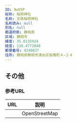 ```yaml
---
ID: 9wV5P
総称: 稲荷神社
名称: 文珠稲荷神社
名称読み: null
別名: null
都道府県: 静岡県
区域: 静岡市
緯度: 35.0135924
経度: 138.4773048
郵便番号: 4240837
住所: 静岡県静岡市清水区桜橋町４−２４
---
```


## その他

### 参考URL

| URL | 説明          |
| --- | ------------- |
|     | OpenStreetMap |
